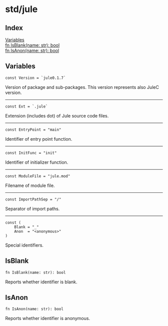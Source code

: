 # std/jule

## Index

[Variables](#variables)\
[fn IsBlank\(name: str\): bool](#isblank)\
[fn IsAnon\(name: str\): bool](#isanon)

## Variables

```jule
const Version = `jule0.1.7`
```
Version of package and sub\-packages\. This version represents also JuleC version\.

---

```jule
const Ext = `.jule`
```
Extension \(includes dot\) of Jule source code files\.

---

```jule
const EntryPoint = "main"
```
Identifier of entry point function\.

---

```jule
const InitFunc = "init"
```
Identifier of initializer function\.

---

```jule
const ModuleFile = "jule.mod"
```
Filename of module file\.

---

```jule
const ImportPathSep = "/"
```
Separator of import paths\.

---

```jule
const (
	Blank = "_"
	Anon  = "<anonymous>"
)
```
Special identifiers\.

## IsBlank
```jule
fn IsBlank(name: str): bool
```
Reports whether identifier is blank\.

## IsAnon
```jule
fn IsAnon(name: str): bool
```
Reports whether identifier is anonymous\.